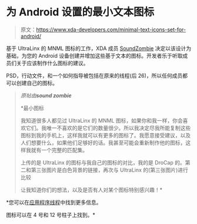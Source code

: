 # 为 Android 设置的最小文本图标

> 原文：<https://www.xda-developers.com/minimal-text-icons-set-for-android/>

基于 UltraLinx 的 MNML 图标的工作，XDA 成员 [SoundZombie](http://forum.xda-developers.com/member.php?u=3008093) 决定以该设计为基础，为您的 Android 设备创建并增加这些基于文本的图标。开发者乐于听取成员们关于应该制作什么图标的建议。

PSD，行动文件，和一个如何指导被包括在原来的线程(后 26)，所以任何成员都可以创建自己的图标。

> *原帖由****sound zombie***
> 
>  *最小图标
> 
> 我知道很多人都见过 UltraLinx 的 MNML 图标，如果你和我一样，你会喜欢它们。我唯一不喜欢的是它们的数量很少。所以我决定尽我所能复制这些图标到我的手机上，这样我就可以有更多的图标了。我愿意接受建议，以及人们想要什么，如果他们足够好的话。我甚至可能会重新制作他的图标，这样我就有一个完整的匹配集。
> 
> 上传的是 UltraLinx 的图标与我自己的图标的对比，我的是 DroCap 的。第二和第三张图片是白色背景的链接，再次与 UltraLinx 的(第三张图片)进行比较
> 
> 让我知道你们的想法，以及是否有人对某个图标特别感兴趣！*

 *您可以在[应用程序线程](http://forum.xda-developers.com/showthread.php?t=797194)中找到更多信息。

图标可以在 4 号和 12 号柱子上找到。*